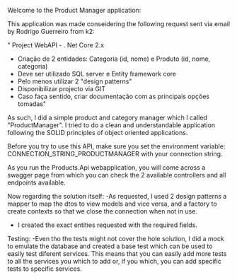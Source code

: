 Welcome to the Product Manager application:

This application was made conseidering the following request sent via email by Rodrigo Guerreiro from k2:

" Project WebAPI - . Net Core 2.x
- Criação de 2 entidades: Categoria (id, nome) e Produto (id, nome, categoria)
- Deve ser utilizado SQL server e Entity framework core
- Pelo menos utilizar 2 "design patterns"
- Disponibilizar projecto via GIT
- Caso faça sentido, criar documentação com as principais opções tomadas"

As such, I did a simple product and category manager which I called "ProductManager".
I tried to do a clean and understandable application following the SOLID principles of object oriented applications.

Before you try to use this API, make sure you set the environment variable:
CONNECTION_STRING_PRODUCTMANAGER with your connection string.

As you run the Products.Api webapplication, you will come across a swagger page from which you can check the 2 available controllers and all endpoints available.

Now regarding the solution itself:
-As requested, I used 2 design patterns a mapper to map the dtos to view models and vice versa, and a factory to create contexts so that we close the connection when not in use.
- I created the exact entities requested with the required fields.

Testing:
-Even tho the tests might not cover the hole solution, I did a mock to emulate the database and created a base test which can be used to easily test diferent services. 
This means that you can easily add more tests to all the services you which to add or, if you which, you can add specific tests to specific services.